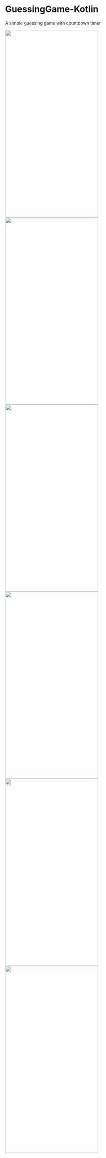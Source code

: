 # GuessingGame-Kotlin

A simple guessing game with countdown timer 

<img src="https://user-images.githubusercontent.com/80210946/202710152-61108ae0-888d-4882-aa3d-262b23872571.jpg" width="300" height="600">
<img src="https://user-images.githubusercontent.com/80210946/202710161-79cdb6fe-b168-41a8-83f9-f849e53b3541.jpg" width="300" height="600">
<img src="https://user-images.githubusercontent.com/80210946/202710171-a30177c3-2fc6-4ca5-a026-f7c7fc1b1a18.jpg" width="300" height="600">
<img src="https://user-images.githubusercontent.com/80210946/202710177-e0396f83-8afa-42af-876c-14037ebb4c03.jpg" width="300" height="600">
<img src="https://user-images.githubusercontent.com/80210946/202710187-0588ded3-bd64-4757-be37-e5087f64a59f.jpg" width="300" height="600">
<img src="https://user-images.githubusercontent.com/80210946/202710212-455a602f-ac09-45fb-a0f7-0238544ce2ec.jpg" width="300" height="600">


